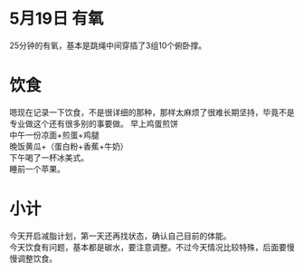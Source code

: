 # 5月19日 有氧
25分钟的有氧，基本是跳绳中间穿插了3组10个俯卧撑。
# 饮食
嗯现在记录一下饮食，不是很详细的那种，那样太麻烦了很难长期坚持，毕竟不是专业做这个还有很多别的事要做。
早上鸡蛋煎饼  
中午一份凉面+煎蛋+鸡腿  
晚饭黄瓜+（蛋白粉+香蕉+牛奶）  
下午喝了一杯冰美式。  
睡前一个苹果。

# 小计
今天开启减脂计划，第一天还再找状态，确认自己目前的体能。  
今天饮食有问题，基本都是碳水，要注意调整。不过今天情况比较特殊，后面要慢慢调整饮食。